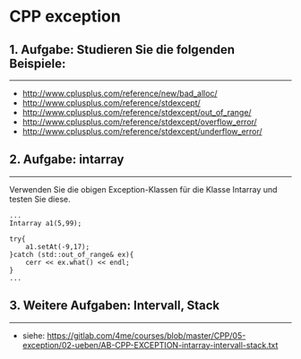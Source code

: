 # CPP exception


## 1. Aufgabe: Studieren Sie die folgenden Beispiele:
-------------------------------------------------------------------
* <http://www.cplusplus.com/reference/new/bad_alloc/>
* <http://www.cplusplus.com/reference/stdexcept/>
* <http://www.cplusplus.com/reference/stdexcept/out_of_range/>
* <http://www.cplusplus.com/reference/stdexcept/overflow_error/>
* <http://www.cplusplus.com/reference/stdexcept/underflow_error/>



## 2. Aufgabe: intarray
-------------------------------------------------------------------
Verwenden Sie die obigen Exception-Klassen für die Klasse Intarray
und testen Sie diese.

~~~
...
Intarray a1(5,99);

try{
	a1.setAt(-9,17);	
}catch (std::out_of_range& ex){
	cerr << ex.what() << endl;
}
...
~~~


## 3. Weitere Aufgaben: Intervall, Stack
-------------------------------------------------------------------
* siehe: <https://gitlab.com/4me/courses/blob/master/CPP/05-exception/02-ueben/AB-CPP-EXCEPTION-intarray-intervall-stack.txt>

